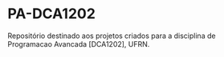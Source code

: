 # PA-DCA1202

Repositório destinado aos projetos criados para a disciplina de Programacao Avancada [DCA1202], UFRN.
